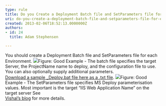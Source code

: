 ```yaml
---
type: rule
title: Do you Create a Deployment Batch file and SetParameters file for each Environment?
uri: do-you-create-a-deployment-batch-file-and-setparameters-file-for-each-environment
created: 2013-02-06T18:52:13.0000000Z
authors:
- id: 24
  title: Adam Stephensen

---
```


 
You should create a Deployment Batch file and SetParameters file for each Environment.
 ![](/PublishingImages/setparameters.jpg)Figure: Good Example - The batch file specifies the target Server, the ProjectName name to deploy, and the configuration file to use. You can also optionally supply additional parameters. <br>      [Download a sample \_Deploy.bat file here as a .txt file](/Documents/DeployBat.txt). ![](/PublishingImages/batfile.jpg)Figure: Good Example - The SetParameters file specifies MS Deploy parameterisation values.  Most important is the target “IIS Web Application Name” on the target server
See <br>      [Vishal’s blog](http&#58;//vishaljoshi.blogspot.com.au/2010/07/web-deploy-parameterization-in-action.html) for more details. 
